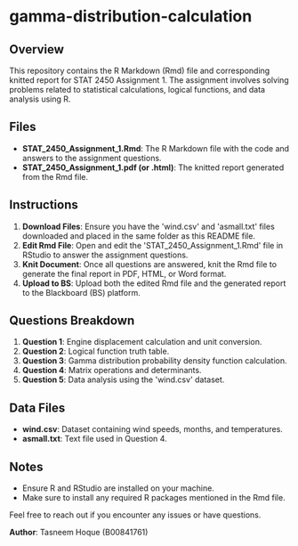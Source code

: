 # gamma-distribution-calculation

## Overview
This repository contains the R Markdown (Rmd) file and corresponding knitted report for STAT 2450 Assignment 1. The assignment involves solving problems related to statistical calculations, logical functions, and data analysis using R.

## Files
- **STAT_2450_Assignment_1.Rmd**: The R Markdown file with the code and answers to the assignment questions.
- **STAT_2450_Assignment_1.pdf (or .html)**: The knitted report generated from the Rmd file.

## Instructions
1. **Download Files**: Ensure you have the 'wind.csv' and 'asmall.txt' files downloaded and placed in the same folder as this README file.
2. **Edit Rmd File**: Open and edit the 'STAT_2450_Assignment_1.Rmd' file in RStudio to answer the assignment questions.
3. **Knit Document**: Once all questions are answered, knit the Rmd file to generate the final report in PDF, HTML, or Word format.
4. **Upload to BS**: Upload both the edited Rmd file and the generated report to the Blackboard (BS) platform.

## Questions Breakdown
1. **Question 1**: Engine displacement calculation and unit conversion.
2. **Question 2**: Logical function truth table.
3. **Question 3**: Gamma distribution probability density function calculation.
4. **Question 4**: Matrix operations and determinants.
5. **Question 5**: Data analysis using the 'wind.csv' dataset.

## Data Files
- **wind.csv**: Dataset containing wind speeds, months, and temperatures.
- **asmall.txt**: Text file used in Question 4.

## Notes
- Ensure R and RStudio are installed on your machine.
- Make sure to install any required R packages mentioned in the Rmd file.

Feel free to reach out if you encounter any issues or have questions.

**Author**: Tasneem Hoque (B00841761)
